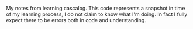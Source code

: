 My notes from learning cascalog. This code represents a snapshot in time of my learning process, I do not claim to know what I'm doing. In fact I fully expect there to be errors both in code and understanding.